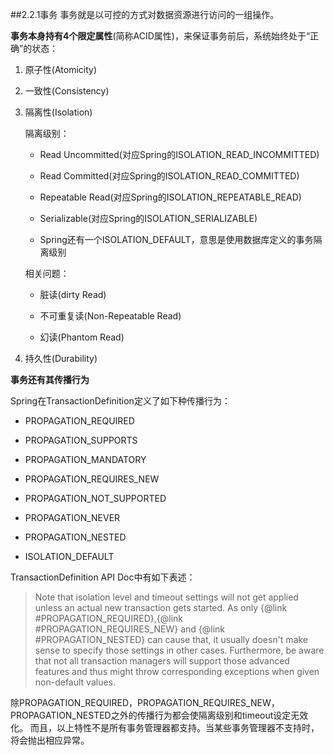 ##2.2.1事务
事务就是以可控的方式对数据资源进行访问的一组操作。

**事务本身持有4个限定属性**(简称ACID属性)，来保证事务前后，系统始终处于“正确”的状态：

1. 原子性(Atomicity)

2. 一致性(Consistency)

3. 隔离性(Isolation)
    
    隔离级别：
    + Read Uncommitted(对应Spring的ISOLATION_READ_INCOMMITTED)
    
    + Read Committed(对应Spring的ISOLATION_READ_COMMITTED)

    + Repeatable Read(对应Spring的ISOLATION_REPEATABLE_READ)
    
    + Serializable(对应Spring的ISOLATION_SERIALIZABLE)
    
    + Spring还有一个ISOLATION_DEFAULT，意思是使用数据库定义的事务隔离级别
    
    相关问题：
    
    + 脏读(dirty Read)
    
    + 不可重复读(Non-Repeatable Read)
    
    + 幻读(Phantom Read)
    
4. 持久性(Durability)
    
**事务还有其传播行为**

Spring在TransactionDefinition定义了如下种传播行为：
* PROPAGATION_REQUIRED
    
+ PROPAGATION_SUPPORTS
    
+ PROPAGATION_MANDATORY

+ PROPAGATION_REQUIRES_NEW

+ PROPAGATION_NOT_SUPPORTED

+ PROPAGATION_NEVER

+ PROPAGATION_NESTED

+ ISOLATION_DEFAULT

TransactionDefinition API Doc中有如下表述：
>Note that isolation level and timeout settings will not get applied unless an actual new transaction gets started. 
>As only {@link #PROPAGATION_REQUIRED},{@link #PROPAGATION_REQUIRES_NEW} and {@link #PROPAGATION_NESTED} can cause that, it usually doesn't make sense to specify those settings in other cases.
>Furthermore, be aware that not all transaction managers will support those advanced features and thus might throw corresponding exceptions when given non-default values.

除PROPAGATION_REQUIRED，PROPAGATION_REQUIRES_NEW， PROPAGATION_NESTED之外的传播行为都会使隔离级别和timeout设定无效化。
而且，以上特性不是所有事务管理器都支持。当某些事务管理器不支持时，将会抛出相应异常。
